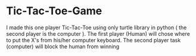 # Tic-Tac-Toe-Game 
I made this one player Tic-Tac-Toe using only turtle library in python ( the second player is the computer ).
The first player (Human) will chose where to put the X's from his/her computer keyboard.
The second player task (computer) will block the human from winning 
